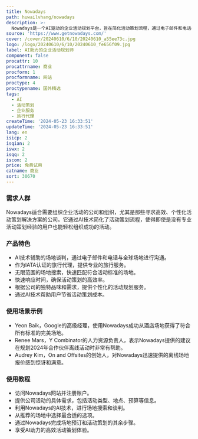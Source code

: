 ```yaml
---
title: Nowadays
path: huwailvhang/nowadays
description: >-
  Nowadays是一个AI驱动的企业活动规划平台，旨在简化活动策划流程，通过电子邮件和电话与最佳场地进行谈判，为公司活动找到合适的地点。它通过AI技术提供快速响应时间，作为IATA认证的旅行代理运营，并提供无限范围的场地搜索，确保结果与活动标准相匹配。此外，AI还协助全球范围内与场地进行谈判，帮助用户节省成本。
source: 'https://www.getnowadays.com/'
cover: /cover/20240610/6/10/20240610_a55ee73c.jpg
logo: /logo/20240610/6/10/20240610_fe656f09.jpg
label: AI助力的企业活动规划师
component: false
procattr: 10
procattrname: 商业
procform: 1
procformname: 网站
proctype: 4
proctypename: 国外精选
tags:
  - AI
  - 活动策划
  - 企业服务
  - 旅行代理
createTime: '2024-05-23 16:33:51'
updateTime: '2024-05-23 16:33:51'
lang: en
isicp: 2
isqian: 2
iswx: 2
isqq: 2
iscom: 2
price: 免费试用
catname: 商业
sort: 30670
---
```




### 需求人群
Nowadays适合需要组织企业活动的公司和组织，尤其是那些寻求高效、个性化活动策划解决方案的公司。它通过AI技术简化了活动策划流程，使得即使是没有专业活动策划经验的用户也能轻松组织成功的活动。

### 产品特色
* AI技术辅助的场地谈判，通过电子邮件和电话与全球场地进行沟通。
* 作为IATA认证的旅行代理，提供专业的旅行服务。
* 无限范围的场地搜索，快速匹配符合活动标准的场地。
* 快速响应时间，确保活动策划的高效率。
* 根据公司的独特品味和需求，提供个性化的活动规划服务。
* 通过AI技术帮助用户节省活动策划成本。

### 使用场景示例
* Yeon Baik，Google的高级经理，使用Nowadays成功从酒店场地获得了符合所有标准的完美场地。
* Renee Mars，Y Combinator的人力资源负责人，表示Nowadays提供的建议在规划2024年合作伙伴离线活动时非常有帮助。
* Audrey Kim，On and Offsites的创始人，对Nowadays迅速提供的离线场地报价感到惊讶和满意。

### 使用教程
* 访问Nowadays网站并注册账户。
* 提供公司活动的具体需求，包括活动类型、地点、预算等信息。
* 利用Nowadays的AI技术，进行场地搜索和谈判。
* 从推荐的场地中选择最合适的选项。
* 通过Nowadays完成场地预订和活动策划的其余步骤。
* 享受AI助力的高效活动策划体验。

  
